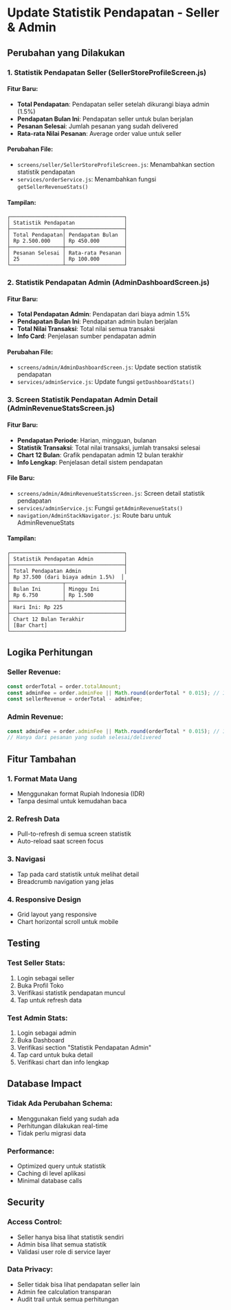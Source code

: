 # Update Statistik Pendapatan - Seller & Admin

## Perubahan yang Dilakukan

### 1. **Statistik Pendapatan Seller** (SellerStoreProfileScreen.js)

#### Fitur Baru:
- **Total Pendapatan**: Pendapatan seller setelah dikurangi biaya admin (1.5%)
- **Pendapatan Bulan Ini**: Pendapatan seller untuk bulan berjalan
- **Pesanan Selesai**: Jumlah pesanan yang sudah delivered
- **Rata-rata Nilai Pesanan**: Average order value untuk seller

#### Perubahan File:
- `screens/seller/SellerStoreProfileScreen.js`: Menambahkan section statistik pendapatan
- `services/orderService.js`: Menambahkan fungsi `getSellerRevenueStats()`

#### Tampilan:
```
┌─────────────────────────────────────┐
│ Statistik Pendapatan                │
├─────────────────┬───────────────────┤
│ Total Pendapatan│ Pendapatan Bulan  │
│ Rp 2.500.000    │ Rp 450.000        │
├─────────────────┼───────────────────┤
│ Pesanan Selesai │ Rata-rata Pesanan │
│ 25              │ Rp 100.000        │
└─────────────────┴───────────────────┘
```

### 2. **Statistik Pendapatan Admin** (AdminDashboardScreen.js)

#### Fitur Baru:
- **Total Pendapatan Admin**: Pendapatan dari biaya admin 1.5%
- **Pendapatan Bulan Ini**: Pendapatan admin bulan berjalan
- **Total Nilai Transaksi**: Total nilai semua transaksi
- **Info Card**: Penjelasan sumber pendapatan admin

#### Perubahan File:
- `screens/admin/AdminDashboardScreen.js`: Update section statistik pendapatan
- `services/adminService.js`: Update fungsi `getDashboardStats()`

### 3. **Screen Statistik Pendapatan Admin Detail** (AdminRevenueStatsScreen.js)

#### Fitur Baru:
- **Pendapatan Periode**: Harian, mingguan, bulanan
- **Statistik Transaksi**: Total nilai transaksi, jumlah transaksi selesai
- **Chart 12 Bulan**: Grafik pendapatan admin 12 bulan terakhir
- **Info Lengkap**: Penjelasan detail sistem pendapatan

#### File Baru:
- `screens/admin/AdminRevenueStatsScreen.js`: Screen detail statistik pendapatan
- `services/adminService.js`: Fungsi `getAdminRevenueStats()`
- `navigation/AdminStackNavigator.js`: Route baru untuk AdminRevenueStats

#### Tampilan:
```
┌─────────────────────────────────────┐
│ Statistik Pendapatan Admin          │
├─────────────────────────────────────┤
│ Total Pendapatan Admin              │
│ Rp 37.500 (dari biaya admin 1.5%)  │
├─────────────────┬───────────────────┤
│ Bulan Ini       │ Minggu Ini        │
│ Rp 6.750        │ Rp 1.500          │
├─────────────────┴───────────────────┤
│ Hari Ini: Rp 225                    │
├─────────────────────────────────────┤
│ Chart 12 Bulan Terakhir             │
│ [Bar Chart]                         │
└─────────────────────────────────────┘
```

## Logika Perhitungan

### Seller Revenue:
```javascript
const orderTotal = order.totalAmount;
const adminFee = order.adminFee || Math.round(orderTotal * 0.015); // 1.5%
const sellerRevenue = orderTotal - adminFee;
```

### Admin Revenue:
```javascript
const adminFee = order.adminFee || Math.round(orderTotal * 0.015); // 1.5%
// Hanya dari pesanan yang sudah selesai/delivered
```

## Fitur Tambahan

### 1. **Format Mata Uang**
- Menggunakan format Rupiah Indonesia (IDR)
- Tanpa desimal untuk kemudahan baca

### 2. **Refresh Data**
- Pull-to-refresh di semua screen statistik
- Auto-reload saat screen focus

### 3. **Navigasi**
- Tap pada card statistik untuk melihat detail
- Breadcrumb navigation yang jelas

### 4. **Responsive Design**
- Grid layout yang responsive
- Chart horizontal scroll untuk mobile

## Testing

### Test Seller Stats:
1. Login sebagai seller
2. Buka Profil Toko
3. Verifikasi statistik pendapatan muncul
4. Tap untuk refresh data

### Test Admin Stats:
1. Login sebagai admin
2. Buka Dashboard
3. Verifikasi section "Statistik Pendapatan Admin"
4. Tap card untuk buka detail
5. Verifikasi chart dan info lengkap

## Database Impact

### Tidak Ada Perubahan Schema:
- Menggunakan field yang sudah ada
- Perhitungan dilakukan real-time
- Tidak perlu migrasi data

### Performance:
- Optimized query untuk statistik
- Caching di level aplikasi
- Minimal database calls

## Security

### Access Control:
- Seller hanya bisa lihat statistik sendiri
- Admin bisa lihat semua statistik
- Validasi user role di service layer

### Data Privacy:
- Seller tidak bisa lihat pendapatan seller lain
- Admin fee calculation transparan
- Audit trail untuk semua perhitungan